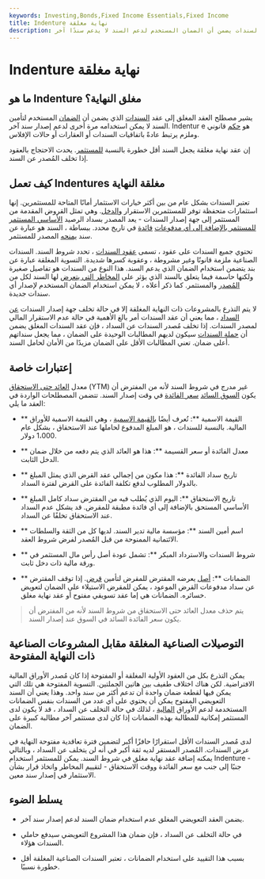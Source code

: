 ```yaml
---
keywords: Investing,Bonds,Fixed Income Essentials,Fixed Income
title: Indenture نهاية مغلقة
description: العقد المغلق هو مصطلح في عقد السندات يضمن أن الضمان المستخدم لدعم السند لا يدعم سندًا آخر.
---
```


# Indenture نهاية مغلقة
## ما هو Indenture مغلق النهاية؟

يشير مصطلح العقد المغلق إلى عقد [السندات](/bond) الذي يضمن أن [الضمان](/collateral) المستخدم لتأمين السند لا يمكن استخدامه مرة أخرى لدعم إصدار سند آخر. Indentur e هو [حكم](/indenture) قانوني وملزم يرتبط عادةً باتفاقيات السندات أو العقارات أو حالات الإفلاس.

إن عقد نهاية مغلقة يجعل السند أقل خطورة بالنسبة [للمستثمر](/investor). يحدث الاحتجاج بالعقود إذا تخلف المُصدر عن السند.

## كيف تعمل Indentures مغلقة النهاية

تعتبر السندات بشكل عام من بين أكثر خيارات الاستثمار أمانًا المتاحة للمستثمرين. إنها استثمارات متحفظة توفر للمستثمرين الاستقرار [والدخل](/income). وهي تمثل القروض المقدمة من المستثمر إلى جهة إصدار السندات - يعد المصدر بسداد الرصيد [الأساسي المستثمر للمستثمر بالإضافة إلى أي مدفوعات](/principal) [فائدة](/interest) في تاريخ محدد. ببساطة ، السند هو عبارة عن سند [يمنحه](/iou) المصدر للمستثمر.

تحتوي جميع السندات على عقود ، تسمى [عقود السندات](/indenture) ، تحدد شروط السند. السندات الصناعية ملزمة قانونًا وغير مشروطة ، وعقوبة كسرها شديدة. التسوية المغلقة عبارة عن بند يتضمن استخدام الضمان الذي يدعم السند. هذا النوع من السندات هو تفاصيل صغيرة ولكنها حاسمة فيما يتعلق بالسند الذي يؤثر على [المخاطر التي يتعرض](/risk) لها السند لكل من [المُصدر](/issuer) والمستثمر. كما ذكر أعلاه ، لا يمكن استخدام الضمان المستخدم لإصدار أي سندات جديدة.

لا يتم التذرع بالمشروعات ذات النهاية المغلقة إلا في حالة تخلف جهة إصدار السندات [عن السداد](/default2) ، مما يعني أن عقد السندات أمر بالغ الأهمية في حالة عدم الاستقرار المالي لمصدر السندات. إذا تخلف مُصدر السندات عن السداد ، فإن عقد السندات المغلق يضمن أن [حملة السندات](/bondholder) سيكون لديهم المطالبات الوحيدة على الضمان ، مما يجعل سنداتهم أعلى ضمان. تعني المطالبات الأقل على الضمان مزيدًا من الأمان لحامل السند.

## إعتبارات خاصة

معدل [العائد حتى الاستحقاق](/yieldtomaturity) (YTM) غير مدرج في شروط السند لأنه من المفترض أن يكون [السوق السائد](/market) [سعر الفائدة](/interestrate) في وقت إصدار السند. تتضمن المصطلحات الواردة في العقد ما يلي:

- ** القيمة الاسمية **: تُعرف أيضًا [بالقيمة الاسمية](/parvalue) ، وهي القيمة الاسمية للأوراق المالية. بالنسبة للسندات ، هو المبلغ المدفوع لحاملها عند الاستحقاق ، بشكل عام 1،000 دولار.

- ** معدل الفائدة أو سعر القسيمة **: هذا هو العائد الذي يتم دفعه من خلال ضمان الدخل الثابت.

- ** تاريخ سداد الفائدة **: هذا مكون من إجمالي عقد القرض الذي يمثل المبلغ بالدولار المطلوب لدفع تكلفة الفائدة على القرض لفترة السداد.

- ** تاريخ الاستحقاق **: اليوم الذي يُطلب فيه من المقترض سداد كامل المبلغ الأساسي المستحق بالإضافة إلى أي فائدة مطبقة للمقرض. قد يشكل عدم السداد عند الاستحقاق تخلفًا عن السداد.

- ** اسم أمين السند **: مؤسسة مالية تدير السند. لديها كل من الثقة والسلطات الائتمانية الممنوحة من قبل المُصدر لفرض شروط العقد.

- ** شروط السندات والاسترداد المبكر **: تشمل عودة أصل رأس مال المستثمر في ورقة مالية ذات دخل ثابت.

- ** الضمانات **: [أصل](/asset) يعرضه المقترض للمقرض لتأمين [قرض](/loan). إذا توقف المقترض عن سداد مدفوعات القرض الموعود ، يمكن للمقرض الاستيلاء على الضمان لتعويض خسائره. الضمانات هي إما عقد تسويقي مفتوح أو عقد نهاية مغلق.

> يتم حذف معدل العائد حتى الاستحقاق من شروط السند لأنه من المفترض أن يكون سعر الفائدة السائد في السوق عند إصدار السند.

>

## التوصيلات الصناعية المغلقة مقابل المشروعات الصناعية ذات النهاية المفتوحة

يمكن التذرع بكل من العقود الأولية المغلقة أو المفتوحة إذا كان مُصدر الأوراق المالية الافتراضية. لكن هناك اختلاف طفيف بين هاتين الجملتين. التسوية المفتوحة هي تلك التي يمكن فيها لقطعة ضمان واحدة أن تدعم أكثر من سند واحد. وهذا يعني أن السند التعويضي المفتوح يمكن أن يحتوي على أي عدد من السندات بنفس الضمانات المستخدمة لدعم الأوراق [المالية](/security) ، لذلك في حالة التخلف عن السداد ، قد لا يكون لدى المستثمر إمكانية للمطالبة بهذه الضمانات إذا كان لدى مستثمر آخر مطالبة كبيرة على الضمان.

لدى مُصدر السندات الأقل استقرارًا حافزًا أكبر لتضمين فترة تعاقدية مفتوحة النهاية في عرض السندات. المُصدر المستقر لديه ثقة أكبر في أنه لن يتخلف عن السداد ، وبالتالي يمكنه إضافة عقد نهاية مغلق في شروط السند. يمكن للمستثمر استخدام Indenture - جنبًا إلى جنب مع سعر الفائدة ووقت الاستحقاق - لتقييم المخاطر واتخاذ قرار بشأن الاستثمار في إصدار سند معين.

## يسلط الضوء

- يضمن العقد التعويضي المغلق عدم استخدام ضمان السند لدعم إصدار سند آخر.

- في حالة التخلف عن السداد ، فإن ضمان هذا المشروع التعويضي سيدفع حاملي السندات هؤلاء.

- بسبب هذا التقييد على استخدام الضمانات ، تعتبر السندات الصناعية المغلقة أقل خطورة نسبيًا.

